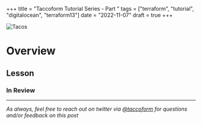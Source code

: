 +++
title =  "Taccoform Tutorial Series - Part "
tags = ["terraform", "tutorial", "digitalocean", "terraform13"]
date = "2022-11-07"
draft = true
+++


![Tacos](https://taccoform-blog.sfo2.digitaloceanspaces.com/static/post/tts_p1/header.jpg)


# Overview


## Lesson



### In Review



---
_As always, feel free to reach out on twitter via [@taccoform](https://twitter.com/taccoform) for questions and/or feedback on this post_
